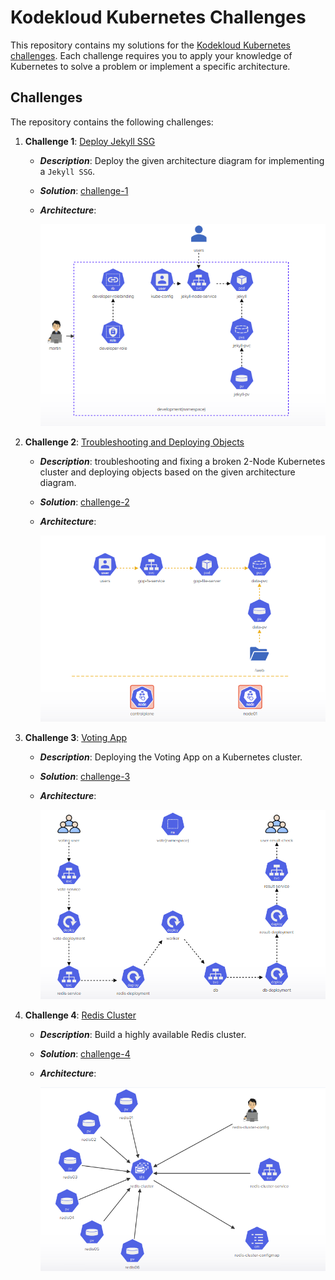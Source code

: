 # Kodekloud Kubernetes Challenges

This repository contains my solutions for the [Kodekloud Kubernetes challenges](https://kodekloud.com/courses/kubernetes-challenges/). Each challenge requires you to apply your knowledge of Kubernetes to solve a problem or implement a specific architecture.

## Challenges

The repository contains the following challenges:

1. **Challenge 1**: [Deploy Jekyll SSG](https://kodekloud.com/topic/lab-kubernetes-challenge-1/)
    - **_Description_**: Deploy the given architecture diagram for implementing a `Jekyll SSG`.
    - **_Solution_**: [challenge-1](./KUBERNETES-CHALLENGE-1)
    - **_Architecture_**: 

        <img src="./KUBERNETES-CHALLENGE-1/K8S-challenge.png" alt="">

2. **Challenge 2**: [Troubleshooting and Deploying Objects](https://kodekloud.com/topic/lab-kubernetes-challenge-2/)
    - **_Description_**: troubleshooting and fixing a broken 2-Node Kubernetes cluster and deploying objects based on the given architecture diagram.
    - **_Solution_**: [challenge-2](./KUBERNETES-CHALLENGE-2)
    - **_Architecture_**:

        <img src="./KUBERNETES-CHALLENGE-2/Challenge-2-arch.png" alt="">

3. **Challenge 3**: [Voting App](https://kodekloud.com/topic/lab-kubernetes-challenge-3/)
    - **_Description_**: Deploying the Voting App on a Kubernetes cluster.
    - **_Solution_**: [challenge-3](./KUBERNETES-CHALLENGE-3)
    - **_Architecture_**: 

        <img src="./KUBERNETES-CHALLENGE-3/Challenge-3-arch.png" alt="">
        
4. **Challenge 4**: [Redis Cluster](https://kodekloud.com/topic/lab-kubernetes-challenge-4/)
    - **_Description_**: Build a highly available Redis cluster.
    - **_Solution_**: [challenge-4](./KUBERNETES-CHALLENGE-4)
    - **_Architecture_**:

        <img src="./KUBERNETES-CHALLENGE-4/challenge4-arch.png" alt="">

